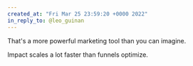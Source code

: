 ```yaml
---
created_at: "Fri Mar 25 23:59:20 +0000 2022"
in_reply_to: @leo_guinan
---
```


That's a more powerful marketing tool than you can imagine.

Impact scales a lot faster than funnels optimize.